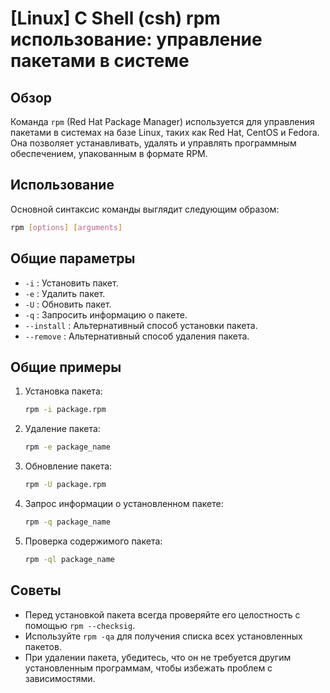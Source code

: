 # [Linux] C Shell (csh) rpm использование: управление пакетами в системе

## Обзор
Команда `rpm` (Red Hat Package Manager) используется для управления пакетами в системах на базе Linux, таких как Red Hat, CentOS и Fedora. Она позволяет устанавливать, удалять и управлять программным обеспечением, упакованным в формате RPM.

## Использование
Основной синтаксис команды выглядит следующим образом:

```bash
rpm [options] [arguments]
```

## Общие параметры
- `-i` : Установить пакет.
- `-e` : Удалить пакет.
- `-U` : Обновить пакет.
- `-q` : Запросить информацию о пакете.
- `--install` : Альтернативный способ установки пакета.
- `--remove` : Альтернативный способ удаления пакета.

## Общие примеры
1. Установка пакета:
   ```bash
   rpm -i package.rpm
   ```

2. Удаление пакета:
   ```bash
   rpm -e package_name
   ```

3. Обновление пакета:
   ```bash
   rpm -U package.rpm
   ```

4. Запрос информации о установленном пакете:
   ```bash
   rpm -q package_name
   ```

5. Проверка содержимого пакета:
   ```bash
   rpm -ql package_name
   ```

## Советы
- Перед установкой пакета всегда проверяйте его целостность с помощью `rpm --checksig`.
- Используйте `rpm -qa` для получения списка всех установленных пакетов.
- При удалении пакета, убедитесь, что он не требуется другим установленным программам, чтобы избежать проблем с зависимостями.